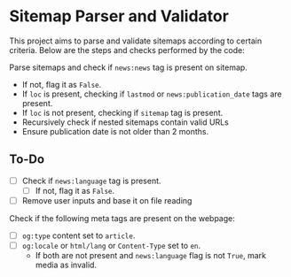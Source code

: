 # Sitemap Parser and Validator

This project aims to parse and validate sitemaps according to certain criteria. Below are the steps and checks performed by the code:

Parse sitemaps and check if `news:news` tag is present on sitemap.
   - If not, flag it as `False`.
   - If `loc` is present, checking if `lastmod` or `news:publication_date` tags are present.
   - If `loc` is not present, checking if `sitemap` tag is present.
   - Recursively check if nested sitemaps contain valid URLs
   - Ensure publication date is not older than 2 months.
## To-Do
- [ ] Check if `news:language` tag is present.
  - [ ] If not, flag it as `False`.
- [ ] Remove user inputs and base it on file reading

Check if the following meta tags are present on the webpage:
- [ ] `og:type` content set to `article`.
- [ ] `og:locale` or `html/lang` or `Content-Type` set to `en`.
   - If both are not present and `news:language` flag is not `True`, mark media as invalid.
